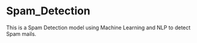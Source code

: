# Spam_Detection
This is a Spam Detection model using Machine Learning and NLP to detect Spam mails.
